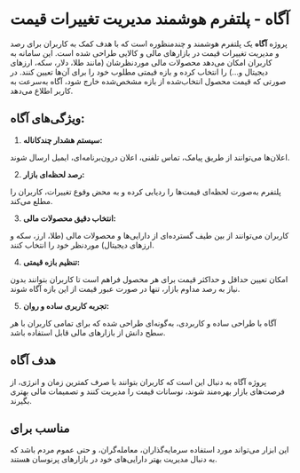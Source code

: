 # **آگاه** - پلتفرم هوشمند مدیریت تغییرات قیمت

پروژه **آگاه** یک پلتفرم هوشمند و چندمنظوره است که با هدف کمک به کاربران برای رصد و مدیریت تغییرات قیمت در بازارهای مالی و کالایی طراحی شده است. این سامانه به کاربران امکان می‌دهد محصولات مالی موردنظرشان (مانند طلا، دلار، سکه، ارزهای دیجیتال و...) را انتخاب کرده و بازه قیمتی مطلوب خود را برای آن‌ها تعیین کنند. در صورتی که قیمت محصول انتخاب‌شده از بازه مشخص‌شده خارج شود، آگاه به‌سرعت به کاربر اطلاع می‌دهد.



## ویژگی‌های آگاه:

1. **سیستم هشدار چندکاناله:**

 اعلان‌ها می‌توانند از طریق پیامک، تماس تلفنی، اعلان درون‌برنامه‌ای، ایمیل ارسال شوند.

2. **رصد لحظه‌ای بازار:**

پلتفرم به‌صورت لحظه‌ای قیمت‌ها را ردیابی کرده و به محض وقوع تغییرات، کاربران را مطلع می‌کند.

3. **انتخاب دقیق محصولات مالی:**

کاربران می‌توانند از بین طیف گسترده‌ای از دارایی‌ها و محصولات مالی (طلا، ارز، سکه و ارزهای دیجیتال) موردنظر خود را انتخاب کنند.

4. **تنظیم بازه قیمتی:**

امکان تعیین حداقل و حداکثر قیمت برای هر محصول فراهم است تا کاربران بتوانند بدون نیاز به رصد مداوم بازار، تنها در صورت عبور قیمت از این بازه آگاه شوند.

5. **تجربه کاربری ساده و روان:**

آگاه با طراحی ساده و کاربردی، به‌گونه‌ای طراحی شده که برای تمامی کاربران با هر سطح دانش از بازارهای مالی قابل استفاده باشد.

## هدف آگاه

پروژه آگاه به دنبال این است که کاربران بتوانند با صرف کمترین زمان و انرژی، از فرصت‌های بازار بهره‌مند شوند، نوسانات قیمت را مدیریت کنند و تصمیمات مالی بهتری بگیرند.

## مناسب برای

این ابزار می‌تواند مورد استفاده سرمایه‌گذاران، معامله‌گران، و حتی عموم مردم باشد که به دنبال مدیریت بهتر دارایی‌های خود در بازارهای پرنوسان هستند.

